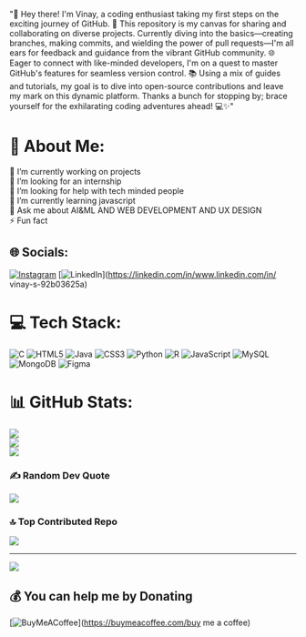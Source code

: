 "👋 Hey there! I'm Vinay, a coding enthusiast taking my first steps on the exciting journey of GitHub. 🚀 This repository is my canvas for sharing and collaborating on diverse projects. Currently diving into the basics—creating branches, making commits, and wielding the power of pull requests—I'm all ears for feedback and guidance from the vibrant GitHub community. 🌐 Eager to connect with like-minded developers, I'm on a quest to master GitHub's features for seamless version control. 📚 Using a mix of guides and tutorials, my goal is to dive into open-source contributions and leave my mark on this dynamic platform. Thanks a bunch for stopping by; brace yourself for the exhilarating coding adventures ahead! 💻✨"
# 💫 About Me:
🔭 I’m currently working on projects<br>👯 I’m looking for an internship<br>🤝 I’m looking for help with tech minded people <br>🌱 I’m currently learning javascript <br>💬 Ask me about AI&ML AND WEB DEVELOPMENT AND UX DESIGN<br>⚡ Fun fact


## 🌐 Socials:
[![Instagram](https://img.shields.io/badge/Instagram-%23E4405F.svg?logo=Instagram&logoColor=white)](https://instagram.com/vinay_since_2005) [![LinkedIn](https://img.shields.io/badge/LinkedIn-%230077B5.svg?logo=linkedin&logoColor=white)](https://linkedin.com/in/www.linkedin.com/in/ vinay-s-92b03625a) 

# 💻 Tech Stack:
![C](https://img.shields.io/badge/c-%2300599C.svg?style=for-the-badge&logo=c&logoColor=white) ![HTML5](https://img.shields.io/badge/html5-%23E34F26.svg?style=for-the-badge&logo=html5&logoColor=white) ![Java](https://img.shields.io/badge/java-%23ED8B00.svg?style=for-the-badge&logo=openjdk&logoColor=white) ![CSS3](https://img.shields.io/badge/css3-%231572B6.svg?style=for-the-badge&logo=css3&logoColor=white) ![Python](https://img.shields.io/badge/python-3670A0?style=for-the-badge&logo=python&logoColor=ffdd54) ![R](https://img.shields.io/badge/r-%23276DC3.svg?style=for-the-badge&logo=r&logoColor=white) ![JavaScript](https://img.shields.io/badge/javascript-%23323330.svg?style=for-the-badge&logo=javascript&logoColor=%23F7DF1E) ![MySQL](https://img.shields.io/badge/mysql-%2300000f.svg?style=for-the-badge&logo=mysql&logoColor=white) ![MongoDB](https://img.shields.io/badge/MongoDB-%234ea94b.svg?style=for-the-badge&logo=mongodb&logoColor=white) ![Figma](https://img.shields.io/badge/figma-%23F24E1E.svg?style=for-the-badge&logo=figma&logoColor=white)
# 📊 GitHub Stats:
![](https://github-readme-stats.vercel.app/api?username=VINAY050805&theme=dark&hide_border=false&include_all_commits=false&count_private=false)<br/>
![](https://github-readme-streak-stats.herokuapp.com/?user=VINAY050805&theme=dark&hide_border=false)<br/>
![](https://github-readme-stats.vercel.app/api/top-langs/?username=VINAY050805&theme=dark&hide_border=false&include_all_commits=false&count_private=false&layout=compact)

### ✍️ Random Dev Quote
![](https://quotes-github-readme.vercel.app/api?type=horizontal&theme=radical)

### 🔝 Top Contributed Repo
![](https://github-contributor-stats.vercel.app/api?username=VINAY050805&limit=5&theme=dark&combine_all_yearly_contributions=true)

---
[![](https://visitcount.itsvg.in/api?id=VINAY050805&icon=0&color=0)](https://visitcount.itsvg.in)

  ## 💰 You can help me by Donating
  [![BuyMeACoffee](https://img.shields.io/badge/Buy%20Me%20a%20Coffee-ffdd00?style=for-the-badge&logo=buy-me-a-coffee&logoColor=black)](https://buymeacoffee.com/buy me a coffee) 

  
<!-- Proudly created with GPRM ( https://gprm.itsvg.in ) -->
